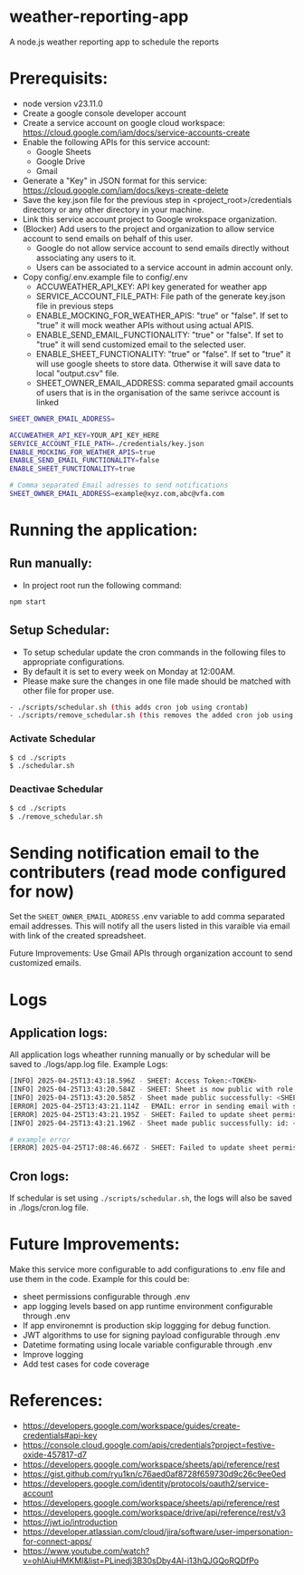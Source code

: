 # weather-reporting-app
A node.js weather reporting app to schedule the reports

# Prerequisits:
* node version v23.11.0
* Create a google console developer account
* Create a service account on google cloud workspace: https://cloud.google.com/iam/docs/service-accounts-create
* Enable the following APIs for this service account:
  * Google Sheets
  * Google Drive
  * Gmail
* Generate a "Key" in JSON format for this service: https://cloud.google.com/iam/docs/keys-create-delete
* Save the key.json file for the previous step in <project_root>/credentials directory or any other directory in your machine.
* Link this service account project to Google wrokspace organization.
* (Blocker) Add users to the project and organization to allow service account to send emails on behalf of this user.
  * Google do not allow service account to send emails directly without associating any users to it.
  * Users can be associated to a service account in admin account only.
* Copy config/.env.example file to config/.env
  * ACCUWEATHER_API_KEY: API key generated for weather app
  * SERVICE_ACCOUNT_FILE_PATH: File path of the generate key.json file in previous steps
  * ENABLE_MOCKING_FOR_WEATHER_APIS: "true" or "false". If set to "true" it will mock weather APIs without using actual APIS.
  * ENABLE_SEND_EMAIL_FUNCTIONALITY: "true" or "false". If set to "true" it will send customized email to the selected user.
  * ENABLE_SHEET_FUNCTIONALITY: "true" or "false". If set to "true" it will use google sheets to store data. Otherwise it will save data to local "output.csv" file.
  * SHEET_OWNER_EMAIL_ADDRESS: comma separated gmail accounts of users that is in the organisation of the same serivce account is linked
```bash
SHEET_OWNER_EMAIL_ADDRESS=

ACCUWEATHER_API_KEY=YOUR_API_KEY_HERE
SERVICE_ACCOUNT_FILE_PATH=./credentials/key.json
ENABLE_MOCKING_FOR_WEATHER_APIS=true
ENABLE_SEND_EMAIL_FUNCTIONALITY=false
ENABLE_SHEET_FUNCTIONALITY=true

# Comma separated Email adresses to send notifications
SHEET_OWNER_EMAIL_ADDRESS=example@xyz.com,abc@vfa.com
```

# Running the application:

## Run manually:
* In project root run the following command:
```bash
npm start
```

## Setup Schedular:
* To setup schedular update the cron commands in the following files to appropriate configurations.
* By default it is set to every week on Monday at 12:00AM.
* Please make sure the changes in one file made should be matched with other file for proper use.
```bash
- ./scripts/schedular.sh (this adds cron job using crontab)
- ./scripts/remove_schedular.sh (this removes the added cron job using crontab)
```

### Activate Schedular
```bash
$ cd ./scripts
$ ./schedular.sh
```

### Deactivae Schedular
```bash
$ cd ./scripts 
$ ./remove_schedular.sh
```

# Sending notification email to the contributers (read mode configured for now)
Set the `SHEET_OWNER_EMAIL_ADDRESS` .env variable to add comma separated email addresses.
This will notify all the users listed in this varaible via email with link of the created spreadsheet.

Future Improvements: Use Gmail APIs through organization account to send customized emails.

# Logs
## Application logs:
All application logs wheather running manually or by schedular will be saved to ./logs/app.log file.
Example Logs:
```bash
[INFO] 2025-04-25T13:43:18.596Z - SHEET: Access Token:<TOKEN>
[INFO] 2025-04-25T13:43:20.584Z - SHEET: Sheet is now public with role: reader
[INFO] 2025-04-25T13:43:20.585Z - Sheet made public successfully: <SHEET_ID>
[ERROR] 2025-04-25T13:43:21.114Z - EMAIL: error in sending email with spread sheet URL: <ERROR>
[ERROR] 2025-04-25T13:43:21.195Z - SHEET: Failed to update sheet permissions:role is not defined
[INFO] 2025-04-25T13:43:21.196Z - Sheet made public successfully: id: <SHEET_ID> url: <SHARABLE_SHEET_URL>

# example error
[ERROR] 2025-04-25T17:08:46.667Z - SHEET: Failed to update sheet permissions:{"error":{"code":403,"message":"Rate limit exceeded. User message: \"Sorry, you have exceeded your sharing quota.\"","errors":[{"message":"Rate limit exceeded. User message: \"Sorry, you have exceeded your sharing quota.\"","domain":"usageLimits","reason":"sharingRateLimitExceeded"}]}}
```

## Cron logs:
If schedular is set using `./scripts/schedular.sh`, the logs will also be saved in ./logs/cron.log file.

# Future Improvements:
Make this service more configurable to add configurations to .env file and use them in the code.
Example for this could be:
* sheet permissions configurable through .env
* app logging levels based on app runtime environment configurable through .env
* If app environemnt is production skip loggging for debug function.
* JWT algorithms to use for signing payload configurable through .env
* Datetime formating using locale variable configurable through .env
* Improve logging
* Add test cases for code coverage

# References:
* https://developers.google.com/workspace/guides/create-credentials#api-key
* https://console.cloud.google.com/apis/credentials?project=festive-oxide-457817-d7
* https://developers.google.com/workspace/sheets/api/reference/rest
* https://gist.github.com/ryu1kn/c76aed0af8728f659730d9c26c9ee0ed
* https://developers.google.com/identity/protocols/oauth2/service-account
* https://developers.google.com/workspace/sheets/api/reference/rest
* https://developers.google.com/workspace/drive/api/reference/rest/v3
* https://jwt.io/introduction
* https://developer.atlassian.com/cloud/jira/software/user-impersonation-for-connect-apps/
* https://www.youtube.com/watch?v=ohIAiuHMKMI&list=PLinedj3B30sDby4Al-i13hQJGQoRQDfPo